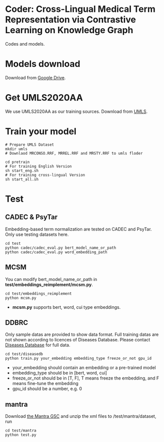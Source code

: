 # Coder: Cross-Lingual Medical Term Representation via Contrastive Learning on Knowledge Graph
Codes and models.

# Models download
Download from [Google Drive](https://drive.google.com/file/d/13b63wVNsXAwLMHK3MfwNROhC72Yxo9Lu/view?usp=sharing).

# Get UMLS2020AA
We use UMLS2020AA as our training sources.
Download from [UMLS](https://www.nlm.nih.gov/research/umls/licensedcontent/umlsarchives04.html#2020AA).

# Train your model
```shell
# Prepare UMLS Dataset
mkdir umls
# Downlaod MRCONSO.RRF, MRREL.RRF and MRSTY.RRF to umls floder

cd pretrain
# For training English Version
sh start_eng.sh
# For training cross-lingual Version
sh start_all.sh
```

# Test
## CADEC & PsyTar
Embedding-based term normalization are tested on CADEC and PsyTar.
Only use testing datasets here.
```shell
cd test
python cadec/cadec_eval.py bert_model_name_or_path
python cadec/cadec_eval.py word_embedding_path
```

## MCSM
You can modify bert_model_name_or_path in **test/embeddings_reimplement/mcsm.py**.
```shell
cd test/embeddings_reimplement
python mcsm.py
```
- **mcsm.py** supports bert, word, cui type embeddings.

## DDBRC
Only sample datas are provided to show data format.
Full training datas are not shown according to licences of Diseases Database. 
Please contact [Diseases Database](http://www.diseasesdatabase.com/) for full data. 
```shell
cd test/diseasedb
python train.py your_embedding embedding_type freeze_or_not gpu_id
```
- your_embedding should contain an embedding or a pre-trained model
- embedding_type should be in [bert, word, cui]
- freeze_or_not should be in [T, F], T means freeze the embedding, and F means fine-tune the embedding
- gpu_id should be a number, e.g. 0

## mantra
Download [the Mantra GSC](https://files.ifi.uzh.ch/cl/mantra/gsc/GSC-v1.1.zip) and unzip the xml files to /test/mantra/dataset, run
```shell
cd test/mantra
python test.py
```
